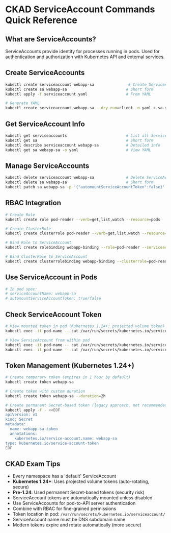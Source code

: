 # CKAD ServiceAccount Commands Quick Reference

## What are ServiceAccounts?

ServiceAccounts provide identity for processes running in pods. Used for authentication and authorization with Kubernetes API and external services.

## Create ServiceAccounts

```bash
kubectl create serviceaccount webapp-sa               # Create ServiceAccount
kubectl create sa webapp-sa                          # Short form
kubectl apply -f serviceaccount.yaml                 # From YAML

# Generate YAML
kubectl create serviceaccount webapp-sa --dry-run=client -o yaml > sa.yaml
```

## Get ServiceAccount Info

```bash
kubectl get serviceaccounts                          # List all ServiceAccounts
kubectl get sa                                       # Short form
kubectl describe serviceaccount webapp-sa            # Detailed info
kubectl get sa webapp-sa -o yaml                     # View YAML
```

## Manage ServiceAccounts

```bash
kubectl delete serviceaccount webapp-sa              # Delete ServiceAccount
kubectl delete sa webapp-sa                          # Short form
kubectl patch sa webapp-sa -p '{"automountServiceAccountToken":false}' # Disable token mount
```

## RBAC Integration

```bash
# Create Role
kubectl create role pod-reader --verb=get,list,watch --resource=pods

# Create ClusterRole
kubectl create clusterrole pod-reader --verb=get,list,watch --resource=pods

# Bind Role to ServiceAccount
kubectl create rolebinding webapp-binding --role=pod-reader --serviceaccount=default:webapp-sa

# Bind ClusterRole to ServiceAccount
kubectl create clusterrolebinding webapp-binding --clusterrole=pod-reader --serviceaccount=default:webapp-sa
```

## Use ServiceAccount in Pods

```bash
# In pod spec:
# serviceAccountName: webapp-sa
# automountServiceAccountToken: true/false
```

## Check ServiceAccount Token

```bash
# View mounted token in pod (Kubernetes 1.24+: projected volume token)
kubectl exec -it pod-name -- cat /var/run/secrets/kubernetes.io/serviceaccount/token

# View ServiceAccount from within pod
kubectl exec -it pod-name -- cat /var/run/secrets/kubernetes.io/serviceaccount/namespace
kubectl exec -it pod-name -- cat /var/run/secrets/kubernetes.io/serviceaccount/ca.crt
```

## Token Management (Kubernetes 1.24+)

```bash
# Create temporary token (expires in 1 hour by default)
kubectl create token webapp-sa

# Create token with custom duration
kubectl create token webapp-sa --duration=2h

# Create permanent Secret-based token (legacy approach, not recommended)
kubectl apply -f - <<EOF
apiVersion: v1
kind: Secret
metadata:
  name: webapp-sa-token
  annotations:
    kubernetes.io/service-account.name: webapp-sa
type: kubernetes.io/service-account-token
EOF
```

## CKAD Exam Tips

- Every namespace has a 'default' ServiceAccount
- **Kubernetes 1.24+**: Uses projected volume tokens (auto-rotating, secure)
- **Pre-1.24**: Used permanent Secret-based tokens (security risk)
- ServiceAccount tokens are automatically mounted unless disabled
- Use ServiceAccounts for pod-to-API server authentication
- Combine with RBAC for fine-grained permissions
- Token location in pod: `/var/run/secrets/kubernetes.io/serviceaccount/`
- ServiceAccount name must be DNS subdomain name
- Modern tokens expire and rotate automatically (more secure)
